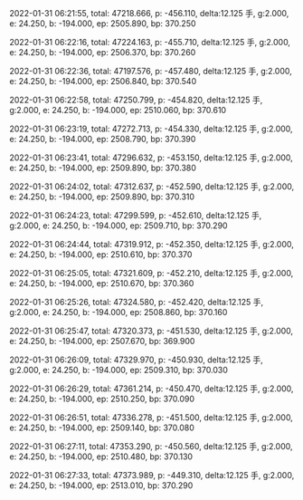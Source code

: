 2022-01-31 06:21:55, total: 47218.666, p: -456.110, delta:12.125 手, g:2.000, e: 24.250, b: -194.000, ep: 2505.890, bp: 370.250

2022-01-31 06:22:16, total: 47224.163, p: -455.710, delta:12.125 手, g:2.000, e: 24.250, b: -194.000, ep: 2506.370, bp: 370.260

2022-01-31 06:22:36, total: 47197.576, p: -457.480, delta:12.125 手, g:2.000, e: 24.250, b: -194.000, ep: 2506.840, bp: 370.540

2022-01-31 06:22:58, total: 47250.799, p: -454.820, delta:12.125 手, g:2.000, e: 24.250, b: -194.000, ep: 2510.060, bp: 370.610

2022-01-31 06:23:19, total: 47272.713, p: -454.330, delta:12.125 手, g:2.000, e: 24.250, b: -194.000, ep: 2508.790, bp: 370.390

2022-01-31 06:23:41, total: 47296.632, p: -453.150, delta:12.125 手, g:2.000, e: 24.250, b: -194.000, ep: 2509.890, bp: 370.380

2022-01-31 06:24:02, total: 47312.637, p: -452.590, delta:12.125 手, g:2.000, e: 24.250, b: -194.000, ep: 2509.890, bp: 370.310

2022-01-31 06:24:23, total: 47299.599, p: -452.610, delta:12.125 手, g:2.000, e: 24.250, b: -194.000, ep: 2509.710, bp: 370.290

2022-01-31 06:24:44, total: 47319.912, p: -452.350, delta:12.125 手, g:2.000, e: 24.250, b: -194.000, ep: 2510.610, bp: 370.370

2022-01-31 06:25:05, total: 47321.609, p: -452.210, delta:12.125 手, g:2.000, e: 24.250, b: -194.000, ep: 2510.670, bp: 370.360

2022-01-31 06:25:26, total: 47324.580, p: -452.420, delta:12.125 手, g:2.000, e: 24.250, b: -194.000, ep: 2508.860, bp: 370.160

2022-01-31 06:25:47, total: 47320.373, p: -451.530, delta:12.125 手, g:2.000, e: 24.250, b: -194.000, ep: 2507.670, bp: 369.900

2022-01-31 06:26:09, total: 47329.970, p: -450.930, delta:12.125 手, g:2.000, e: 24.250, b: -194.000, ep: 2509.310, bp: 370.030

2022-01-31 06:26:29, total: 47361.214, p: -450.470, delta:12.125 手, g:2.000, e: 24.250, b: -194.000, ep: 2510.250, bp: 370.090

2022-01-31 06:26:51, total: 47336.278, p: -451.500, delta:12.125 手, g:2.000, e: 24.250, b: -194.000, ep: 2509.140, bp: 370.080

2022-01-31 06:27:11, total: 47353.290, p: -450.560, delta:12.125 手, g:2.000, e: 24.250, b: -194.000, ep: 2510.480, bp: 370.130

2022-01-31 06:27:33, total: 47373.989, p: -449.310, delta:12.125 手, g:2.000, e: 24.250, b: -194.000, ep: 2513.010, bp: 370.290